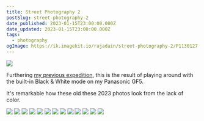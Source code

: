```yaml
---
title: Street Photography 2
postSlug: street-photography-2
date_published: 2023-01-15T23:00:00.000Z
date_updated: 2023-01-15T23:00:00.000Z
tags:
  - photography
ogImage: https://ik.imagekit.io/rajadain/street-photography-2/P1130127.JPG?updatedAt=1688348300544
---
```


![](https://ik.imagekit.io/rajadain/street-photography-2/P1130127.JPG?updatedAt=1688348300544)

Furthering [my previous expedition](/posts/street-photography-1), this is the result of playing around with the built-in Black & White mode on my Panasonic GF5.

It's remarkable how these old these 2023 photos look from the lack of color.

![](https://ik.imagekit.io/rajadain/street-photography-2/P1130079.JPG?updatedAt=1688348290853)
![](https://ik.imagekit.io/rajadain/street-photography-2/P1130083.JPG?updatedAt=1688348312264)
![](https://ik.imagekit.io/rajadain/street-photography-2/P1130082.JPG?updatedAt=1688348312239)
![](https://ik.imagekit.io/rajadain/street-photography-2/P1130087.JPG?updatedAt=1688348310142)
![](https://ik.imagekit.io/rajadain/street-photography-2/P1130097.jpg?updatedAt=1688349031350)
![](https://ik.imagekit.io/rajadain/street-photography-2/P1130098.JPG?updatedAt=1688348312256)
![](https://ik.imagekit.io/rajadain/street-photography-2/P1130100.JPG?updatedAt=1688348312031)
![](https://ik.imagekit.io/rajadain/street-photography-2/P1130103.jpg?updatedAt=1688348288493)
![](https://ik.imagekit.io/rajadain/street-photography-2/P1130109.jpg?updatedAt=1688348288028)
![](https://ik.imagekit.io/rajadain/street-photography-2/P1130111.JPG?updatedAt=1688348290457)
![](https://ik.imagekit.io/rajadain/street-photography-2/P1130123.JPG?updatedAt=1688348311453)
![](https://ik.imagekit.io/rajadain/street-photography-2/P1130128.JPG?updatedAt=1688349036993)
![](https://ik.imagekit.io/rajadain/street-photography-2/P1130129.JPG?updatedAt=1688349037060)

